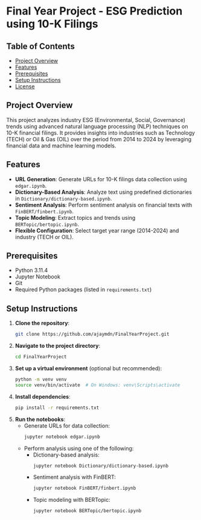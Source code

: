 # Final Year Project - ESG Prediction using 10-K Filings

## Table of Contents
- [Project Overview](#project-overview)
- [Features](#features)
- [Prerequisites](#prerequisites)
- [Setup Instructions](#setup-instructions)
- [License](#license)

## Project Overview
This project analyzes industry ESG (Environmental, Social, Governance) trends using advanced natural language processing (NLP) techniques on 10-K financial filings. It provides insights into industries such as Technology (TECH) or Oil & Gas (OIL) over the period from 2014 to 2024 by leveraging financial data and machine learning models.

## Features
- **URL Generation**: Generate URLs for 10-K filings data collection using `edgar.ipynb`.
- **Dictionary-Based Analysis**: Analyze text using predefined dictionaries in `Dictionary/dictionary-based.ipynb`.
- **Sentiment Analysis**: Perform sentiment analysis on financial texts with `FinBERT/finbert.ipynb`.
- **Topic Modeling**: Extract topics and trends using `BERTopic/bertopic.ipynb`.
- **Flexible Configuration**: Select target year range (2014-2024) and industry (TECH or OIL).

## Prerequisites
- Python 3.11.4
- Jupyter Notebook
- Git
- Required Python packages (listed in `requirements.txt`)

## Setup Instructions
1. **Clone the repository**:
    ```bash
    git clone https://github.com/ajaymdn/FinalYearProject.git
    ```
2. **Navigate to the project directory**:
    ```bash
    cd FinalYearProject
    ```
3. **Set up a virtual environment** (optional but recommended):
    ```bash
    python -m venv venv
    source venv/bin/activate  # On Windows: venv\Scripts\activate
    ```
4. **Install dependencies**:
    ```bash
    pip install -r requirements.txt
    ```
5. **Run the notebooks**:
    - Generate URLs for data collection:
        ```bash
        jupyter notebook edgar.ipynb
        ```
    - Perform analysis using one of the following:
        - Dictionary-based analysis:
            ```bash
            jupyter notebook Dictionary/dictionary-based.ipynb
            ```
        - Sentiment analysis with FinBERT:
            ```bash
            jupyter notebook FinBERT/finbert.ipynb
            ```
        - Topic modeling with BERTopic:
            ```bash
            jupyter notebook BERTopic/bertopic.ipynb
            ```